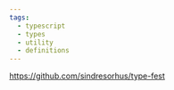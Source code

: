 ```yaml
---
tags:
  - typescript
  - types
  - utility
  - definitions
---
```

https://github.com/sindresorhus/type-fest

